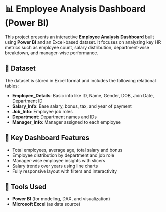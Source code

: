 # 📊 Employee Analysis Dashboard (Power BI)

This project presents an interactive **Employee Analysis Dashboard** built using **Power BI** and an Excel-based dataset. It focuses on analyzing key HR metrics such as employee count, salary distribution, department-wise breakdown, and manager-wise performance.

## 📁 Dataset
The dataset is stored in Excel format and includes the following relational tables:
- **Employee_Details**: Basic info like ID, Name, Gender, DOB, Join Date, Department ID
- **Salary_Info**: Base salary, bonus, tax, and year of payment
- **Job_Info**: Employee job roles
- **Department**: Department names and IDs
- **Manager_Info**: Manager assigned to each employee

## 📌 Key Dashboard Features
- Total employees, average age, total salary and bonus
- Employee distribution by department and job role
- Manager-wise employee insights with slicers
- Salary trends over years using line charts
- Fully responsive layout with filters and interactivity

## 📎 Tools Used
- **Power BI** (for modeling, DAX, and visualization)
- **Microsoft Excel** (as data source)
